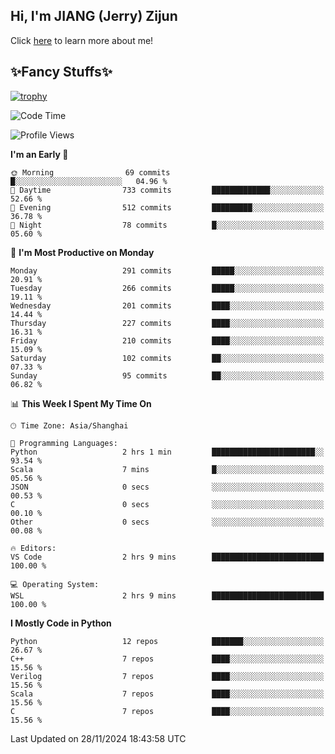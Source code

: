 ## Hi, I'm JIANG (Jerry) Zijun

Click [here](https://jzjerry.github.io/about/) to learn more about me!

## ✨Fancy Stuffs✨
[![trophy](https://github-profile-trophy.vercel.app/?username=jzjerry&theme=onedark)](https://github.com/ryo-ma/github-profile-trophy)
<!--START_SECTION:waka-->
![Code Time](http://img.shields.io/badge/Code%20Time-861%20hrs%2036%20mins-blue)

![Profile Views](http://img.shields.io/badge/Profile%20Views-0-blue)

**I'm an Early 🐤** 

```text
🌞 Morning                69 commits          █░░░░░░░░░░░░░░░░░░░░░░░░   04.96 % 
🌆 Daytime                733 commits         █████████████░░░░░░░░░░░░   52.66 % 
🌃 Evening                512 commits         █████████░░░░░░░░░░░░░░░░   36.78 % 
🌙 Night                  78 commits          █░░░░░░░░░░░░░░░░░░░░░░░░   05.60 % 
```
📅 **I'm Most Productive on Monday** 

```text
Monday                   291 commits         █████░░░░░░░░░░░░░░░░░░░░   20.91 % 
Tuesday                  266 commits         █████░░░░░░░░░░░░░░░░░░░░   19.11 % 
Wednesday                201 commits         ████░░░░░░░░░░░░░░░░░░░░░   14.44 % 
Thursday                 227 commits         ████░░░░░░░░░░░░░░░░░░░░░   16.31 % 
Friday                   210 commits         ████░░░░░░░░░░░░░░░░░░░░░   15.09 % 
Saturday                 102 commits         ██░░░░░░░░░░░░░░░░░░░░░░░   07.33 % 
Sunday                   95 commits          ██░░░░░░░░░░░░░░░░░░░░░░░   06.82 % 
```


📊 **This Week I Spent My Time On** 

```text
🕑︎ Time Zone: Asia/Shanghai

💬 Programming Languages: 
Python                   2 hrs 1 min         ███████████████████████░░   93.54 % 
Scala                    7 mins              █░░░░░░░░░░░░░░░░░░░░░░░░   05.56 % 
JSON                     0 secs              ░░░░░░░░░░░░░░░░░░░░░░░░░   00.53 % 
C                        0 secs              ░░░░░░░░░░░░░░░░░░░░░░░░░   00.10 % 
Other                    0 secs              ░░░░░░░░░░░░░░░░░░░░░░░░░   00.08 % 

🔥 Editors: 
VS Code                  2 hrs 9 mins        █████████████████████████   100.00 % 

💻 Operating System: 
WSL                      2 hrs 9 mins        █████████████████████████   100.00 % 
```

**I Mostly Code in Python** 

```text
Python                   12 repos            ███████░░░░░░░░░░░░░░░░░░   26.67 % 
C++                      7 repos             ████░░░░░░░░░░░░░░░░░░░░░   15.56 % 
Verilog                  7 repos             ████░░░░░░░░░░░░░░░░░░░░░   15.56 % 
Scala                    7 repos             ████░░░░░░░░░░░░░░░░░░░░░   15.56 % 
C                        7 repos             ████░░░░░░░░░░░░░░░░░░░░░   15.56 % 
```




 Last Updated on 28/11/2024 18:43:58 UTC
<!--END_SECTION:waka-->
